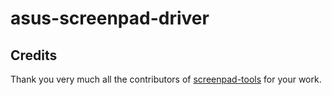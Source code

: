 # asus-screenpad-driver

## Credits

Thank you very much all the contributors of [screenpad-tools](https://github.com/Plippo/screenpad-tools) for your work.
